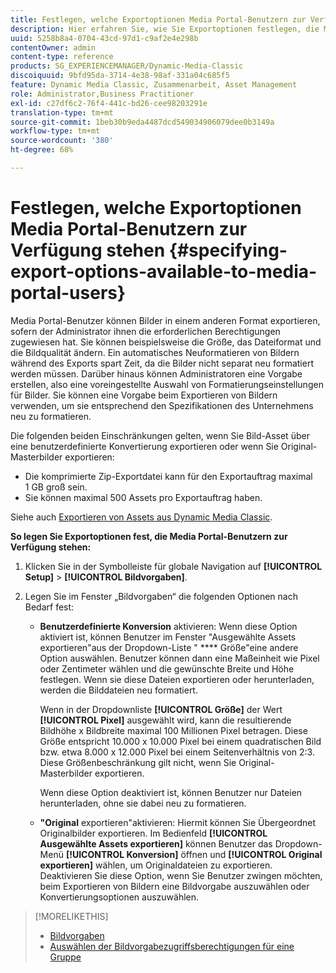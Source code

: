 ```yaml
---
title: Festlegen, welche Exportoptionen Media Portal-Benutzern zur Verfügung stehen
description: Hier erfahren Sie, wie Sie Exportoptionen festlegen, die Media Portal-Benutzern zur Verfügung stehen.
uuid: 5258b8a4-0704-43cd-97d1-c9af2e4e298b
contentOwner: admin
content-type: reference
products: SG_EXPERIENCEMANAGER/Dynamic-Media-Classic
discoiquuid: 9bfd95da-3714-4e38-98af-331a04c685f5
feature: Dynamic Media Classic, Zusammenarbeit, Asset Management
role: Administrator,Business Practitioner
exl-id: c27df6c2-76f4-441c-bd26-cee98203291e
translation-type: tm+mt
source-git-commit: 1beb30b9eda4487dcd549034906079dee0b3149a
workflow-type: tm+mt
source-wordcount: '380'
ht-degree: 68%

---
```


# Festlegen, welche Exportoptionen Media Portal-Benutzern zur Verfügung stehen {#specifying-export-options-available-to-media-portal-users}

Media Portal-Benutzer können Bilder in einem anderen Format exportieren, sofern der Administrator ihnen die erforderlichen Berechtigungen zugewiesen hat. Sie können beispielsweise die Größe, das Dateiformat und die Bildqualität ändern. Ein automatisches Neuformatieren von Bildern während des Exports spart Zeit, da die Bilder nicht separat neu formatiert werden müssen. Darüber hinaus können Administratoren eine Vorgabe erstellen, also eine voreingestellte Auswahl von Formatierungseinstellungen für Bilder. Sie können eine Vorgabe beim Exportieren von Bildern verwenden, um sie entsprechend den Spezifikationen des Unternehmens neu zu formatieren.

Die folgenden beiden Einschränkungen gelten, wenn Sie Bild-Asset über eine benutzerdefinierte Konvertierung exportieren oder wenn Sie Original-Masterbilder exportieren:

* Die komprimierte Zip-Exportdatei kann für den Exportauftrag maximal 1 GB groß sein.
* Sie können maximal 500 Assets pro Exportauftrag haben.

Siehe auch [Exportieren von Assets aus Dynamic Media Classic](exporting-assets-from-dmc.md#exporting-assets-from_dmc).

**So legen Sie Exportoptionen fest, die Media Portal-Benutzern zur Verfügung stehen:**

1. Klicken Sie in der Symbolleiste für globale Navigation auf **[!UICONTROL Setup]** > **[!UICONTROL Bildvorgaben]**.
1. Legen Sie im Fenster „Bildvorgaben“ die folgenden Optionen nach Bedarf fest:

   * **Benutzerdefinierte Konversion**  aktivieren: Wenn diese Option aktiviert ist, können Benutzer im Fenster &quot;Ausgewählte Assets exportieren&quot;aus der Dropdown-Liste &quot; **** Größe&quot;eine andere Option auswählen. Benutzer können dann eine Maßeinheit wie Pixel oder Zentimeter wählen und die gewünschte Breite und Höhe festlegen. Wenn sie diese Dateien exportieren oder herunterladen, werden die Bilddateien neu formatiert.

      Wenn in der Dropdownliste **[!UICONTROL Größe]** der Wert **[!UICONTROL Pixel]** ausgewählt wird, kann die resultierende Bildhöhe x Bildbreite maximal 100 Millionen Pixel betragen. Diese Größe entspricht 10.000 x 10.000 Pixel bei einem quadratischen Bild bzw. etwa 8.000 x 12.000 Pixel bei einem Seitenverhältnis von 2:3. Diese Größenbeschränkung gilt nicht, wenn Sie Original-Masterbilder exportieren.

      Wenn diese Option deaktiviert ist, können Benutzer nur Dateien herunterladen, ohne sie dabei neu zu formatieren.

   * **&quot;Original**  exportieren&quot;aktivieren: Hiermit können Sie Übergeordnet Originalbilder exportieren. Im Bedienfeld **[!UICONTROL Ausgewählte Assets exportieren]** können Benutzer das Dropdown-Menü **[!UICONTROL Konversion]** öffnen und **[!UICONTROL Original exportieren]** wählen, um Originaldateien zu exportieren. Deaktivieren Sie diese Option, wenn Sie Benutzer zwingen möchten, beim Exportieren von Bildern eine Bildvorgabe auszuwählen oder Konvertierungsoptionen auszuwählen.

>[!MORELIKETHIS]
>
>* [Bildvorgaben](application-setup.md#image_presets)
>* [Auswählen der Bildvorgabezugriffsberechtigungen für eine Gruppe](creating-media-portal-groups.md#choosing_image_preset_access_permissions_for_a_group)

